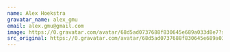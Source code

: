 ```yaml
---
name: Alex Hoekstra
gravatar_name: alex_gmu
email: alex.gmu@gmail.com
image: https://0.gravatar.com/avatar/68d5ad0737688f830645e689a033d8e7?s=144&amp;d=https%3A%2F%2F0.gravatar.com%2Favatar%2Fad516503a11cd5ca435acc9bb6523536%3Fs%3D48&amp;r=G"
src_original: https://0.gravatar.com/avatar/68d5ad0737688f830645e689a033d8e7?s=48&amp;d=https%3A%2F%2F0.gravatar.com%2Favatar%2Fad516503a11cd5ca435acc9bb6523536%3Fs%3D48&amp;r=G"
---
```


